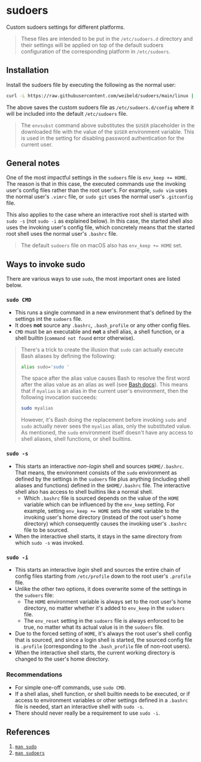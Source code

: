 # sudoers

Custom sudoers settings for different platforms.

> These files are intended to be put in the `/etc/sudoers.d` directory and their settings will be applied on top of the default sudoers configuration of the corresponding platform in `/etc/sudoers`.

## Installation

Install the sudoers file by executing the following as the normal user:

```bash
curl -L https://raw.githubusercontent.com/weibeld/sudoers/main/linux | envsubst | sudo tee /etc/sudoers.d/config >/dev/null
```

The above saves the custom sudoers file as `/etc/sudoers.d/config` where it will be included into the default `/etc/sudoers` file.

> The `envsubst` command above substitutes the `$USER` placeholder in the downloaded file with the value of the `$USER` environment variable. This is used in the setting for disabling password authentication for the current user.

## General notes

One of the most impactful settings in the `sudoers` file is `env_keep += HOME`. The reason is that in this case, the executed commands use the invoking user's config files rather than the root user's. For example, `sudo vim` uses the normal user's `.vimrc` file, or `sudo git` uses the normal user's `.gitconfig` file.

This also applies to the case where an interactive root shell is started with `sudo -s` (not `sudo -i` as explained below). In this case, the started shell also uses the invoking user's config file, which concretely means that the started root shell uses the normal user's `.bashrc` file.

> The default `sudoers` file on macOS also has `env_keep += HOME` set.


## Ways to invoke sudo

There are various ways to use `sudo`, the most important ones are listed below.

### `sudo CMD`

- This runs a single command in a new environment that's defined by the settings int the `sudoers` file.
- It does **not** source any `.bashrc`, `.bash_profile` or any other config files.
- `CMD` must be an executable and **not** a shell alias, a shell function, or a shell builtin (`command not found` error otherwise).

> There's a trick to create the illusion that `sudo` can actually execute Bash aliases by defining the following:
>  ```bash
>  alias sudo='sudo '
>  ```
>  The space after the alias value causes Bash to resolve the first word after the alias value as an alias as well (see [Bash docs](https://www.gnu.org/software/bash/manual/bash.html#Aliases)). This means that if `myalias` is an alias in the current user's environment, then the following invocation succeeds:
>  ```bash
>  sudo myalias
>  ```
>  However, it's Bash doing the replacement before invoking `sudo` and `sudo` actually never sees the `myalias` alias, only the substituted value. As mentioned, the `sudo` environment itself doesn't have any access to shell aliases, shell functions, or shell builtins.


### `sudo -s`

 - This starts an interactive _non-login_ shell and sources `$HOME/.bashrc`. That means, the environment consists of the `sudo` environment as defined by the settings in the `sudoers` file plus anything (including shell aliases and functions) defined in the `$HOME/.bashrc` file. The interactive shell also has access to shell builtins like a normal shell.
   - Which `.bashrc` file is sourced depends on the value of the `HOME` variable which can be influenced by the `env_keep` setting. For example, setting `env_keep += HOME` sets the `HOME` variable to the invoking user's home directory (instead of the root user's home directory) which consequently causes the invoking user's `.bashrc` file to be sourced.
 - When the interactive shell starts, it stays in the same directory from which `sudo -s` was invoked.

### `sudo -i`

- This starts an interactive _login_ shell and sources the entire chain of config files starting from `/etc/profile` down to the root user's `.profile` file.
- Unlike the other two options, it does overwrite some of the settings in the `sudoers` file:
  - The `HOME` environment variable is always set to the root user's home directory, no matter whether it's added to `env_keep` in the `sudoers` file.
  - The `env_reset` setting in the `sudoers` file is always enforced to be true, no matter what its actual value is in the `sudoers` file.
- Due to the forced setting of `HOME`, it's always the root user's shell config that is sourced, and since a login shell is started, the sourced config file is `.profile` (corresponding to the `.bash_profile` file of non-root users).
- When the interactive shell starts, the current working directory is changed to the user's home directory.

### Recommendations

- For simple one-off commands, use `sudo CMD`.
- If a shell alias, shell function, or shell builtin needs to be executed, or if access to environment variables or other settings defined in a `.bashrc` file is needed, start an interactive shell with `sudo -s`.
- There should never really be a requirement to use `sudo -i`.

## References

1. [`man sudo`](https://linux.die.net/man/8/sudo)
1. [`man sudoers`](https://linux.die.net/man/5/sudoers)
